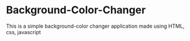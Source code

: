 # Background-Color-Changer
This is a simple background-color changer application made using HTML, css, javascript
